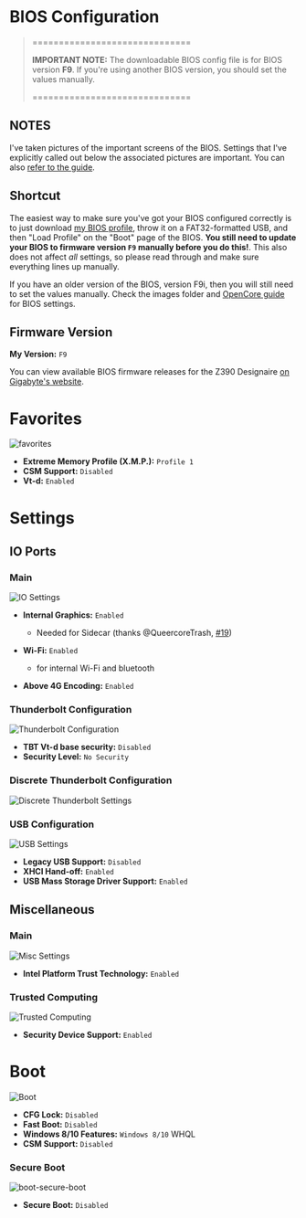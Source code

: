 # BIOS Configuration

> ==============================
>
> **IMPORTANT NOTE:** The downloadable BIOS config file is for BIOS version **F9**. If you're using another BIOS version, you should set the values manually.
>
> ==============================

## NOTES
I've taken pictures of the important screens of the BIOS. Settings that I've explicitly called out below the associated pictures are important. You can also [refer to the guide](https://dortania.github.io/OpenCore-Install-Guide/config.plist/coffee-lake.html#intel-bios-settings). 

## Shortcut
The easiest way to make sure you've got your BIOS configured correctly is to just download [my BIOS profile](https://github.com/seven-of-eleven/designare-z390-opencore-efi/blob/master/Bios_Config_f9), throw it on a FAT32-formatted USB, and then "Load Profile" on the "Boot" page of the BIOS. **You still need to update your BIOS to firmware version `F9` manually before you do this!**. This also does not affect *all* settings, so please read through and make sure everything lines up manually.

If you have an older version of the BIOS, version F9i, then you will still need to set the values manually. Check the images folder and [OpenCore guide](https://dortania.github.io/OpenCore-Install-Guide/config.plist/coffee-lake.html#intel-bios-settings) for BIOS settings.

## Firmware Version

**My Version:** `F9`

You can view available BIOS firmware releases for the Z390 Designaire [on Gigabyte's website](https://www.gigabyte.com/Motherboard/Z390-DESIGNARE-rev-10/support#support-dl-bios).

# Favorites

![favorites](images/BIOS-f9-images/favorites.png)

- **Extreme Memory Profile (X.M.P.):** `Profile 1`
- **CSM Support:** `Disabled`
- **Vt-d:** `Enabled`

# Settings

## IO Ports

### Main

![IO Settings](images/BIOS-f9-images/settings-io.png)

- **Internal Graphics:** `Enabled`
  - Needed for Sidecar (thanks @QueercoreTrash, [#19](https://github.com/baughmann/designaire-z390-intel-i9-9900k-opencore/issues/19))
- **Wi-Fi:** `Enabled` 
  - for internal Wi-Fi and bluetooth

- **Above 4G Encoding:** `Enabled`

### Thunderbolt Configuration

![Thunderbolt Configuration](images/BIOS-f9-images/settings-io-thunderbolt-1.png)

- **TBT Vt-d base security:** `Disabled`
- **Security Level:** `No Security`

### Discrete Thunderbolt Configuration

![Discrete Thunderbolt Settings](images/BIOS-f9-images/settings-io-thunderbolt-2.png)

### USB Configuration

![USB Settings](images/BIOS-f9-images/settings-io-usb.png)

- **Legacy USB Support:** `Disabled`
- **XHCI Hand-off:** `Enabled`
- **USB Mass Storage Driver Support:** `Enabled`

## Miscellaneous

### Main

![Misc Settings](images/BIOS-f9-images/settings-misc.png)

- **Intel Platform Trust Technology:** `Enabled`

### Trusted Computing

![Trusted Computing](images/BIOS-f9-images/settings-misc-trusted.png)

- **Security Device Support:** `Enabled`

# Boot

![Boot](images/BIOS-f9-images/boot.png)

- **CFG Lock:** `Disabled`
- **Fast Boot:** `Disabled`
- **Windows 8/10 Features:** `Windows 8/10` WHQL
- **CSM Support:** `Disabled`

### Secure Boot

![boot-secure-boot](images/BIOS-f9-images/boot-secure-boot.png)

- **Secure Boot:** `Disabled`
